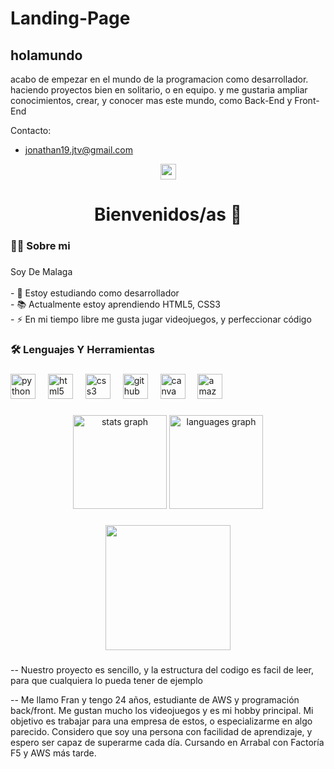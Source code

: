 # Landing-Page
holamundo
---
 acabo de empezar en el mundo de la programacion como desarrollador. haciendo proyectos bien en solitario, o en equipo. y me gustaria ampliar conocimientos, crear, y conocer mas este mundo, como Back-End y Front-End 

Contacto:
- jonathan19.jtv@gmail.com

 <div align="center">
  <img src="https://img.shields.io/static/v1?message=Gmail&logo=gmail&label=&color=D14836&logoColor=white&labelColor=&style=for-the-badge" height="25" alt="gmail logo"  />
</div>

###

<h1 align="center">Bienvenidos/as 👋</h1>

###

<h3 align="left">👩‍💻  Sobre mi</h3>

###

<p align="left">Soy De Malaga<br><br>- 🔭 Estoy estudiando como desarrollador<br>- 📚 Actualmente estoy aprendiendo HTML5, CSS3<br>- ⚡ En mi tiempo libre me gusta jugar videojuegos, y perfeccionar código</p>

###

<h3 align="left">🛠 Lenguajes Y Herramientas</h3>

###

<div align="left">
  <img src="https://cdn.simpleicons.org/python/3776AB" height="40" alt="python logo"  />
  <img width="12" />
  <img src="https://cdn.simpleicons.org/html5/E34F26" height="40" alt="html5 logo"  />
  <img width="12" />
  <img src="https://cdn.simpleicons.org/css3/1572B6" height="40" alt="css3 logo"  />
  <img width="12" />
  <img src="https://cdn.simpleicons.org/github/181717" height="40" alt="github logo"  />
  <img width="12" />
  <img src="https://cdn.simpleicons.org/canva/00C4CC" height="40" alt="canva logo"  />
  <img width="12" />
  <img src="https://cdn.jsdelivr.net/gh/devicons/devicon/icons/amazonwebservices/amazonwebservices-line-wordmark.svg" height="40" alt="amazonwebservices logo"  />
</div>

###

<div align="center">
  <img src="https://github-readme-stats.vercel.app/api?username=leonkeneddy86&hide_title=false&hide_rank=false&show_icons=true&include_all_commits=true&count_private=true&disable_animations=true&theme=solarized-dark&locale=es&hide_border=true&order=1" height="150" alt="stats graph"  />
  <img src="https://github-readme-stats.vercel.app/api/top-langs?username=leonkeneddy86&locale=en&hide_title=false&layout=compact&card_width=320&langs_count=5&theme=dracula&hide_border=false&order=2" height="150" alt="languages graph"  />
</div>

###

<div align="center">
  <img height="200" src="https://i.giphy.com/media/v1.Y2lkPTc5MGI3NjExeDZ5ZW1oOXFjZXY0bzlseTc4dzNjZGpzMmUxcTNmbWRieHNmZDJxZiZlcD12MV9pbnRlcm5hbF9naWZfYnlfaWQmY3Q9Zw/XSUI2hUAFdRFV13Gp0/giphy.gif"  />
</div>

###
-- Nuestro proyecto es sencillo, y la estructura del codigo es facil de leer, para que cualquiera lo pueda tener de ejemplo


-- Me llamo Fran y tengo 24 años, estudiante de AWS y programación back/front.
Me gustan mucho los videojuegos y es mi hobby principal.
Mi objetivo es trabajar para una empresa de estos, o especializarme en algo parecido.
Considero que soy una persona con facilidad de aprendizaje, y espero ser capaz de superarme cada día.
Cursando en Arrabal con Factoría F5 y AWS más tarde.
